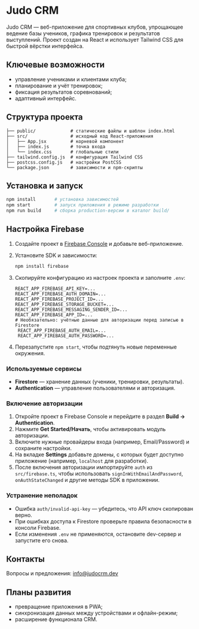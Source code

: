 # Judo CRM

Judo CRM — веб-приложение для спортивных клубов, упрощающее ведение базы учеников,
графика тренировок и результатов выступлений. Проект создан на React и использует
Tailwind CSS для быстрой вёрстки интерфейса.

## Ключевые возможности

- управление учениками и клиентами клуба;
- планирование и учёт тренировок;
- фиксация результатов соревнований;
- адаптивный интерфейс.

## Структура проекта

```
├── public/             # статические файлы и шаблон index.html
├── src/                # исходный код React-приложения
│   ├── App.jsx         # корневой компонент
│   ├── index.js        # точка входа
│   └── index.css       # глобальные стили
├── tailwind.config.js  # конфигурация Tailwind CSS
├── postcss.config.js   # настройки PostCSS
└── package.json        # зависимости и npm-скрипты
```

## Установка и запуск

```bash
npm install       # установка зависимостей
npm start         # запуск приложения в режиме разработки
npm run build     # сборка production-версии в каталог build/
```

## Настройка Firebase

1. Создайте проект в [Firebase Console](https://console.firebase.google.com/) и добавьте веб-приложение.
2. Установите SDK и зависимости:

   ```bash
   npm install firebase
   ```

3. Скопируйте конфигурацию из настроек проекта и заполните `.env`:

   ```env
   REACT_APP_FIREBASE_API_KEY=...
   REACT_APP_FIREBASE_AUTH_DOMAIN=...
   REACT_APP_FIREBASE_PROJECT_ID=...
   REACT_APP_FIREBASE_STORAGE_BUCKET=...
   REACT_APP_FIREBASE_MESSAGING_SENDER_ID=...
   REACT_APP_FIREBASE_APP_ID=...
   # Необязательно: учётные данные для авторизации перед записью в Firestore
    REACT_APP_FIREBASE_AUTH_EMAIL=...
    REACT_APP_FIREBASE_AUTH_PASSWORD=...
   ```

4. Перезапустите `npm start`, чтобы подтянуть новые переменные окружения.

### Используемые сервисы

- **Firestore** — хранение данных (ученики, тренировки, результаты).
- **Authentication** — управление пользователями и авторизация.

### Включение авторизации

1. Откройте проект в Firebase Console и перейдите в раздел **Build → Authentication**.
2. Нажмите **Get Started/Начать**, чтобы активировать модуль авторизации.
3. Включите нужные провайдеры входа (например, Email/Password) и сохраните настройки.
4. На вкладке **Settings** добавьте домены, с которых будет доступно приложение (например, `localhost` для разработки).
5. После включения авторизации импортируйте `auth` из `src/firebase.ts`, чтобы использовать `signInWithEmailAndPassword`, `onAuthStateChanged` и другие методы SDK в приложении.

### Устранение неполадок

- Ошибка `auth/invalid-api-key` — убедитесь, что API ключ скопирован верно.
- При ошибках доступа к Firestore проверьте правила безопасности в консоли Firebase.
- Если изменения `.env` не применяются, остановите dev-сервер и запустите его снова.

## Контакты

Вопросы и предложения: [info@judocrm.dev](mailto:info@judocrm.dev)

## Планы развития

- превращение приложения в PWA;
- синхронизация данных между устройствами и офлайн-режим;
- расширение функционала CRM.

